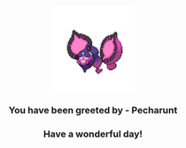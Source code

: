 <p align="center">
    <img src="https://raw.githubusercontent.com/PokeAPI/sprites/master/sprites/pokemon/1025.png" width="150" height="150">
</p>
<h3 align="center">You have been greeted by - <b>Pecharunt</b></h3>
<h3 align="center">Have a wonderful day!</h3>
